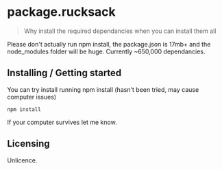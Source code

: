 # package.rucksack
> Why install the required dependancies when you can install them all

Please don't actually run npm install, the package.json is 17mb+ and the node_modules folder will be huge. Currently ~650,000 dependancies.

## Installing / Getting started

You can try install running npm install (hasn't been tried, may cause computer issues)

```shell
npm install
```

If your computer survives let me know.

## Licensing

Unlicence.
